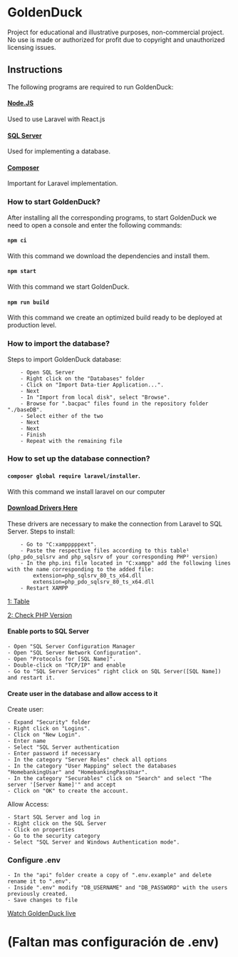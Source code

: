 # GoldenDuck
Project for educational and illustrative purposes, non-commercial project. No use is made or authorized for profit due to copyright and unauthorized licensing issues.



## Instructions
The following programs are required to run GoldenDuck:

#### [Node.JS](https://nodejs.org/es/download/)
Used to use Laravel with React.js

#### [SQL Server](https://www.microsoft.com/en-us/sql-server/sql-server-downloads)
Used for implementing a database.

#### [Composer](https://getcomposer.org/download/)
Important for Laravel implementation.



### How to start GoldenDuck?
After installing all the corresponding programs, to start GoldenDuck we need to open a console and enter the following commands:

#### `npm ci`
With this command we download the dependencies and install them.

#### `npm start`
With this command we start GoldenDuck.

#### `npm run build`
With this command we create an optimized build ready to be deployed at production level.



### How to import the database?
Steps to import GoldenDuck database:

        - Open SQL Server
        - Right click on the "Databases" folder
        - Click on "Import Data-tier Application...".
        - Next
        - In "Import from local disk", select "Browse".
        - Browse for ".bacpac" files found in the repository folder "./baseDB".
        - Select either of the two
        - Next
        - Next
        - Finish
        - Repeat with the remaining file



### How to set up the database connection?

#### `composer global require laravel/installer`.
With this command we install laravel on our computer

#### [Download Drivers Here](https://learn.microsoft.com/en-us/sql/connect/php/download-drivers-php-sql-server?view=sql-server-ver15)
These drivers are necessary to make the connection from Laravel to SQL Server.
Steps to install:

        - Go to "C:xampppppext".
        - Paste the respective files according to this table¹ (php_pdo_sqlsrv and php_sqlsrv of your corresponding PHP² version)
        - In the php.ini file located in "C:xampp" add the following lines with the name corresponding to the added file:
            extension=php_sqlsrv_80_ts_x64.dll
            extension=php_pdo_sqlsrv_80_ts_x64.dll
        - Restart XAMPP

[1: Table](http://localhost/dashboard/phpinfo.php)

[2: Check PHP Version](http://localhost/dashboard/phpinfo.php)

#### Enable ports to SQL Server
    - Open "SQL Server Configuration Manager
    - Open "SQL Server Network Configuration".
    - Open "Protocols for [SQL Name]".
    - Double-click on "TCP/IP" and enable
    - Go to "SQL Server Services" right click on SQL Server([SQL Name]) and restart it.

#### Create user in the database and allow access to it
Create user:

    - Expand "Security" folder
    - Right click on "Logins".
    - Click on "New Login".
    - Enter name
    - Select "SQL Server authentication
    - Enter password if necessary
    - In the category "Server Roles" check all options
    - In the category "User Mapping" select the databases "HomebankingUsar" and "HomebankingPassUsar".
    - In the category "Securables" click on "Search" and select "The server '[Server Name]'" and accept
    - Click on "OK" to create the account.

Allow Access:

    - Start SQL Server and log in
    - Right click on the SQL Server
    - Click on properties
    - Go to the security category
    - Select "SQL Server and Windows Authentication mode".



### Configure .env
    - In the "api" folder create a copy of ".env.example" and delete rename it to ".env".
    - Inside ".env" modify "DB_USERNAME" and "DB_PASSWORD" with the users previously created.
    - Save changes to file

[Watch GoldenDuck live](https://beta-goldenduck.netlify.app/)

# (Faltan mas configuración de .env)